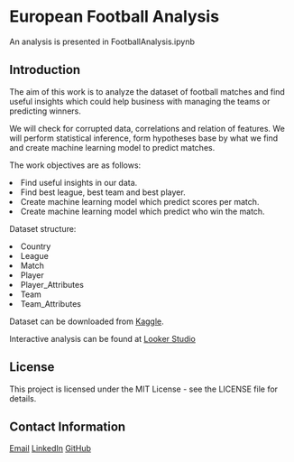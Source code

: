 # European Football Analysis

An analysis is presented in FootballAnalysis.ipynb

## Introduction

The aim of this work is to analyze the dataset of football matches and find useful insights which could help business with managing the teams or predicting winners.

We will check for corrupted data, correlations and relation of features. We will perform statistical inference, form hypotheses base by what we find and create machine learning model to predict matches.

The work objectives are as follows:

<li>Find useful insights in our data.</li>
<li>Find best league, best team and best player.</li>
<li>Create machine learning model which predict scores per match.</li>
<li>Create machine learning model which predict who win the match.</li>


Dataset structure:
    <li>Country</li>
    <li>League</li>
    <li>Match</li>
    <li>Player</li>
    <li>Player_Attributes</li>
    <li>Team</li>
    <li>Team_Attributes</li>

Dataset can be downloaded from 
[Kaggle](https://www.kaggle.com/datasets/prajitdatta/ultimate-25k-matches-football-database-european/data).

Interactive analysis can be found at [Looker Studio](https://lookerstudio.google.com/reporting/6ef22b82-6640-465a-b0de-0141f2f3bf19)



## License
This project is licensed under the MIT License - see the LICENSE file for details.

## Contact Information
[Email](ricardas.poskrebysev@gmail.com)
[LinkedIn](https://www.linkedin.com/in/ri%C4%8Dardas-poskreby%C5%A1evas-665207206/)
[GitHub](https://github.com/Riciokzz)